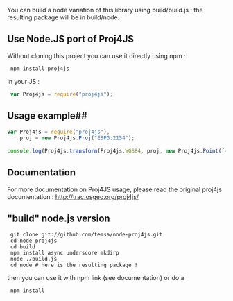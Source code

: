 You can build a node variation of this library using build/build.js : the resulting package will be in build/node.

## Use Node.JS port of Proj4JS ##
Without cloning this project you can use it directly using npm :
```
 npm install proj4js
```
In your JS :
```javascript
 var Proj4js = require("proj4js");
```

## Usage example##
```javascript
var Proj4js = require("proj4js"),
    proj = new Proj4js.Proj("ESPG:2154");
     
console.log(Proj4js.transform(Proj4js.WGS84, proj, new Proj4js.Point([45,5])));
```

## Documentation ##

For more documentation on Proj4JS usage, please read the original proj4js documentation : http://trac.osgeo.org/proj4js/

## "build" node.js version ##
```
 git clone git://github.com/temsa/node-proj4js.git
 cd node-proj4js
 cd build
 npm install async underscore mkdirp
 node ./build.js
 cd node # here is the resulting package !
```
then you can use it with npm link (see documentation) or do a
```
 npm install
```
